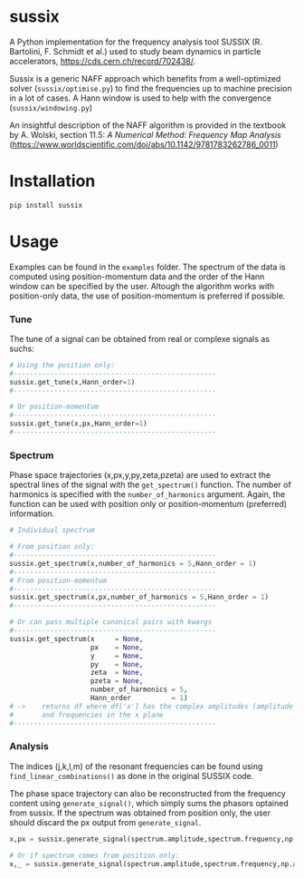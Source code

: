 # sussix

A Python implementation for the frequency analysis tool SUSSIX (R. Bartolini, F. Schmidt et al.) used to study beam dynamics in particle accelerators,  https://cds.cern.ch/record/702438/. 

Sussix is a generic NAFF approach which benefits from a well-optimized solver (`sussix/optimise.py`) to find the frequencies up to machine precision in a lot of cases. A Hann window is used to help with the convergence (`sussix/windowing.py`)

An insightful description of the NAFF algorithm is provided in the textbook by A. Wolski, section 11.5: *A Numerical Method: Frequency Map Analysis* (https://www.worldscientific.com/doi/abs/10.1142/9781783262786_0011)

# Installation
```bash
pip install sussix
```

# Usage
Examples can be found in the `examples` folder. The spectrum of the data is computed using position-momentum data and the order of the Hann window can be specified by the user. Altough the algorithm works with position-only data, the use of position-momentum is preferred if possible. 



### Tune
The tune of a signal can be obtained from real or complexe signals as suchs:
```python
# Using the position only:
#--------------------------------------------------
sussix.get_tune(x,Hann_order=1)
#--------------------------------------------------

# Or position-momentum
#--------------------------------------------------
sussix.get_tune(x,px,Hann_order=1)
#--------------------------------------------------
``` 

### Spectrum
 
Phase space trajectories (x,px,y,py,zeta,pzeta) are used to extract the spectral lines of the signal with the `get_spectrum()` function. The number of harmonics is specified with the `number_of_harmonics` argument. Again, the function can be used with position only or position-momentum (preferred) information.

```python
# Individual spectrum

# From position only:
#--------------------------------------------------
sussix.get_spectrum(x,number_of_harmonics = 5,Hann_order = 1)
#--------------------------------------------------
# From position-momentum
#--------------------------------------------------
sussix.get_spectrum(x,px,number_of_harmonics = 5,Hann_order = 1)
#--------------------------------------------------

# Or can pass multiple canonical pairs with kwargs
#--------------------------------------------------
sussix.get_spectrum(x     = None,
                    px    = None,
                    y     = None,
                    py    = None,
                    zeta  = None,
                    pzeta = None,
                    number_of_harmonics = 5,
                    Hann_order          = 1)
# ->    returns df where df['x'] has the complex amplitudes (amplitude + phase) 
#       and frequencies in the x plane
#--------------------------------------------------


``` 

### Analysis

The indices (j,k,l,m) of the resonant frequencies can be found using `find_linear_combinations()` as done in the original SUSSIX code. 

The phase space trajectory can also be reconstructed from the frequency content using `generate_signal()`, which  simply sums the phasors optained from sussix. If the spectrum was obtained from position only, the user should discard the px output from `generate_signal`.
```python
x,px = sussix.generate_signal(spectrum.amplitude,spectrum.frequency,np.arange(int(1e4)))

# Or if spectrum comes from position only:
x,_ = sussix.generate_signal(spectrum.amplitude,spectrum.frequency,np.arange(int(1e4)))
```





